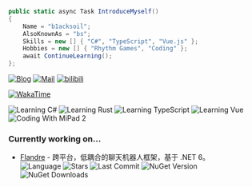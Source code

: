 ```csharp
public static async Task IntroduceMyself()
{
    Name = "b1acksoil";
    AlsoKnownAs = "bs";
    Skills = new [] { "C#", "TypeScript", "Vue.js" };
    Hobbies = new [] { "Rhythm Games", "Coding" };
    await ContinueLearning();
};
```

[![Blog](https://img.shields.io/badge/Blog-sorabs.cc-grey?labelColor=ff80ab&color=f06292&style=flat&logo=hugo&logoColor=white)](https://sorabs.cc/)
[![Mail](https://img.shields.io/badge/Mail-bs@sorabs.cc-grey?labelColor=E95A4E&color=CE4F45&style=flat&logo=gmail&logoColor=white)](mailto:bs@sorabs.cc)
[![bilibili](https://img.shields.io/badge/bilibili-b1acksoil-grey?labelColor=00A1D6&color=008EBD&style=flat&logo=bilibili&logoColor=white)](https://space.bilibili.com/33268404)

[![WakaTime](https://wakatime.com/badge/user/b1ea68ff-35ad-48d6-aa5a-c0f1dfad4018.svg?style=flat)](https://wakatime.com/@b1acksoil)

![Learning C#](https://img.shields.io/badge/Learning-C%23-239120?style=flat&logo=csharp&logoColor=white)
![Learning Rust](https://img.shields.io/badge/Learning-Rust-dea584?style=flat&logo=rust&logoColor=white)
![Learning TypeScript](https://img.shields.io/badge/Learning-TypeScript-3178C6?style=flat&logo=typescript&logoColor=white)
![Learning Vue](https://img.shields.io/badge/Learning-Vue-4FC08D?style=flat&logo=vuedotjs&logoColor=white)
![Coding With MiPad 2](https://img.shields.io/badge/Coding_With-MiPad_2-FF6900?style=flat&logo=xiaomi&logoColor=white)


### Currently working on...
- [Flandre](https://github.com/FlandreDevs/Flandre) - 跨平台，低耦合的聊天机器人框架，基于 .NET 6。  
![Language](https://shields.io/badge/language-C%23-239120) ![Stars](https://shields.io/github/stars/FlandreDevs/Flandre) ![Last Commit](https://shields.io/github/last-commit/FlandreDevs/Flandre) ![NuGet Version](https://shields.io/nuget/v/Flandre.Core) ![NuGet Downloads](https://shields.io/nuget/dt/Flandre.Core)
